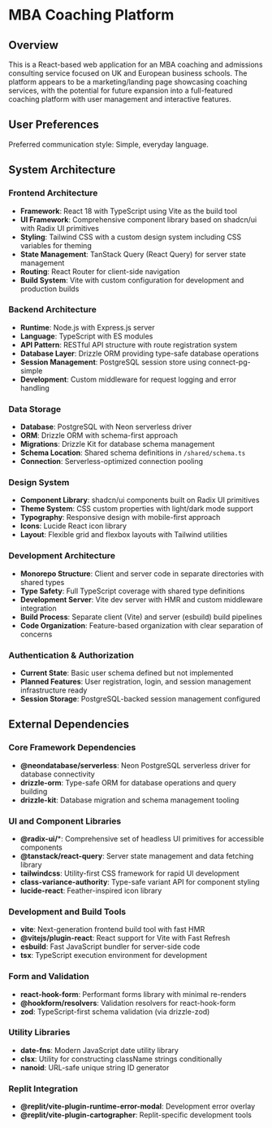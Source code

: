 # MBA Coaching Platform

## Overview

This is a React-based web application for an MBA coaching and admissions consulting service focused on UK and European business schools. The platform appears to be a marketing/landing page showcasing coaching services, with the potential for future expansion into a full-featured coaching platform with user management and interactive features.

## User Preferences

Preferred communication style: Simple, everyday language.

## System Architecture

### Frontend Architecture
- **Framework**: React 18 with TypeScript using Vite as the build tool
- **UI Framework**: Comprehensive component library based on shadcn/ui with Radix UI primitives
- **Styling**: Tailwind CSS with a custom design system including CSS variables for theming
- **State Management**: TanStack Query (React Query) for server state management
- **Routing**: React Router for client-side navigation
- **Build System**: Vite with custom configuration for development and production builds

### Backend Architecture
- **Runtime**: Node.js with Express.js server
- **Language**: TypeScript with ES modules
- **API Pattern**: RESTful API structure with route registration system
- **Database Layer**: Drizzle ORM providing type-safe database operations
- **Session Management**: PostgreSQL session store using connect-pg-simple
- **Development**: Custom middleware for request logging and error handling

### Data Storage
- **Database**: PostgreSQL with Neon serverless driver
- **ORM**: Drizzle ORM with schema-first approach
- **Migrations**: Drizzle Kit for database schema management
- **Schema Location**: Shared schema definitions in `/shared/schema.ts`
- **Connection**: Serverless-optimized connection pooling

### Design System
- **Component Library**: shadcn/ui components built on Radix UI primitives
- **Theme System**: CSS custom properties with light/dark mode support
- **Typography**: Responsive design with mobile-first approach
- **Icons**: Lucide React icon library
- **Layout**: Flexible grid and flexbox layouts with Tailwind utilities

### Development Architecture
- **Monorepo Structure**: Client and server code in separate directories with shared types
- **Type Safety**: Full TypeScript coverage with shared type definitions
- **Development Server**: Vite dev server with HMR and custom middleware integration
- **Build Process**: Separate client (Vite) and server (esbuild) build pipelines
- **Code Organization**: Feature-based organization with clear separation of concerns

### Authentication & Authorization
- **Current State**: Basic user schema defined but not implemented
- **Planned Features**: User registration, login, and session management infrastructure ready
- **Session Storage**: PostgreSQL-backed session management configured

## External Dependencies

### Core Framework Dependencies
- **@neondatabase/serverless**: Neon PostgreSQL serverless driver for database connectivity
- **drizzle-orm**: Type-safe ORM for database operations and query building
- **drizzle-kit**: Database migration and schema management tooling

### UI and Component Libraries
- **@radix-ui/***: Comprehensive set of headless UI primitives for accessible components
- **@tanstack/react-query**: Server state management and data fetching library
- **tailwindcss**: Utility-first CSS framework for rapid UI development
- **class-variance-authority**: Type-safe variant API for component styling
- **lucide-react**: Feather-inspired icon library

### Development and Build Tools
- **vite**: Next-generation frontend build tool with fast HMR
- **@vitejs/plugin-react**: React support for Vite with Fast Refresh
- **esbuild**: Fast JavaScript bundler for server-side code
- **tsx**: TypeScript execution environment for development

### Form and Validation
- **react-hook-form**: Performant forms library with minimal re-renders
- **@hookform/resolvers**: Validation resolvers for react-hook-form
- **zod**: TypeScript-first schema validation (via drizzle-zod)

### Utility Libraries
- **date-fns**: Modern JavaScript date utility library
- **clsx**: Utility for constructing className strings conditionally
- **nanoid**: URL-safe unique string ID generator

### Replit Integration
- **@replit/vite-plugin-runtime-error-modal**: Development error overlay
- **@replit/vite-plugin-cartographer**: Replit-specific development tools